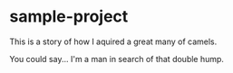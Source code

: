 # sample-project

This is a story of how I aquired a great many of camels.

You could say... I'm a man in search of that double hump.
